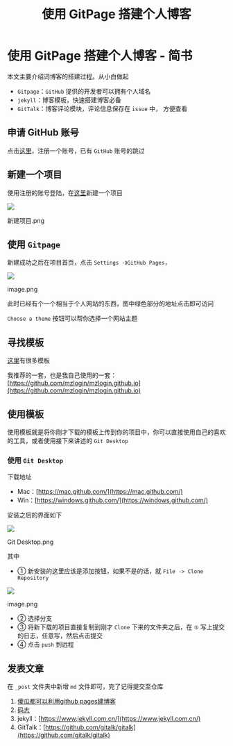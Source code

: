 ﻿---	
layout: post	
title: 使用 GitPage 搭建个人博客	
categories: 建站	
description: 使用 GitPage 搭建个人博客	
keywords: 建站, GitPage, GitHub	
---	

# 使用 GitPage 搭建个人博客 - 简书

本文主要介绍词博客的搭建过程。从小白做起

*   `Gitpage`：`GitHub` 提供的开发者可以拥有个人域名
*   `jekyll`：博客模板，快速搭建博客必备
*   `GitTalk`：博客评论模块，评论信息保存在 `issue` 中， 方便查看

申请 GitHub 账号
------------

点击[这里](https://github.com/)，注册一个账号，已有 `GitHub` 账号的跳过

新建一个项目
------

使用注册的账号登陆，在[这里](https://github.com/new)新建一个项目

![](https://upload-images.jianshu.io/upload_images/1218612-6b239b4d8f615b1f.png?imageMogr2/auto-orient/strip%7CimageView2/2/w/1000/format/webp)

新建项目.png

使用 `Gitpage`
------------

新建成功之后在项目首页，点击 `Settings -》GitHub Pages`，

![](https://upload-images.jianshu.io/upload_images/1218612-4d37e354d0948978.png?imageMogr2/auto-orient/strip%7CimageView2/2/w/741/format/webp)

image.png

此时已经有个一个相当于个人网站的东西，图中绿色部分的地址点击即可访问

`Choose a theme` 按钮可以帮你选择一个网站主题

寻找模板
----

[这里](http://jekyllthemes.org/)有很多模板

我推荐的一套，也是我自己使用的一套：[https://github.com/mzlogin/mzlogin.github.io](https://github.com/mzlogin/mzlogin.github.io)

使用模板
----

使用模板就是将你刚才下载的模板上传到你的项目中，你可以直接使用自己的喜欢的工具，或者使用接下来讲述的 `Git Desktop`

### 使用 `Git Desktop`

下载地址

*   Mac：[https://mac.github.com/](https://mac.github.com/)
*   Win：[https://windows.github.com/](https://windows.github.com/)

安装之后的界面如下

![](https://upload-images.jianshu.io/upload_images/1218612-56e59f8db47ff944.png?imageMogr2/auto-orient/strip%7CimageView2/2/w/953/format/webp)

Git Desktop.png

其中

*   ① 新安装的这里应该是添加按钮，如果不是的话，就 `File -> Clone Repository`

![](https://upload-images.jianshu.io/upload_images/1218612-78798e8a4edbb5f7.png?imageMogr2/auto-orient/strip%7CimageView2/2/w/429/format/webp)

image.png

*   ② 选择分支
*   ③ 将新下载的项目直接复制到刚才 `Clone` 下来的文件夹之后，在 `⑤` 写上提交的日志，任意写，然后点击提交
*   ④ 点击 `push` 到远程

发表文章
----

在 `_post` 文件夹中新增 `md` 文件即可，完了记得提交至仓库

1.  [傻瓜都可以利用github pages建博客](http://cyzus.github.io/2015/06/21/github-build-blog/)
2.  [码志](https://github.com/mzlogin/mzlogin.github.io)
3.  jekyll：[https://www.jekyll.com.cn/](https://www.jekyll.com.cn/)
4.  GitTalk：[https://github.com/gitalk/gitalk](https://github.com/gitalk/gitalk)
